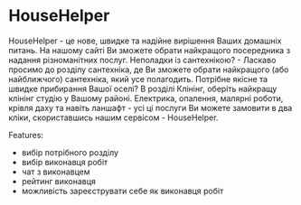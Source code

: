 # HouseHelper
HouseHelper - це нове, швидке та надійне вирішення Ваших домашніх питань. На нашому сайті Ви зможете обрати найкращого посередника з надання різноманітних послуг.
Неполадки із сантехнікою? - Ласкаво просимо до розділу сантехніка, де Ви зможете обрати найкращого (або найближчого) сантехніка, який усе полагодить.
Потрібне якісне та швидке прибирання Вашої оселі? В розділі Клінінг, оберіть найкращу клінінг студію у Вашому районі.
Електрика, опалення, малярні роботи, крівля даху та навіть ланшафт - усі ці послуги Ви можете замовити в два кліки, скориставшись нашим сервісом - HouseHelper.

Features:
- вибір потрібного розділу
- вибір виконавця робіт
- чат з виконавцем
- рейтинг виконавця
- можливість зареєструвати себе як виконавця робіт


